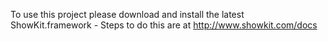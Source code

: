To use this project please download and install the latest ShowKit.framework - Steps to do this are at http://www.showkit.com/docs